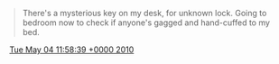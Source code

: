 > There's a mysterious key on my desk, for unknown lock\. Going to  bedroom now to check if anyone's gagged and hand\-cuffed to my bed\.

<img src="../../media/tweet.ico" width="12" /> [Tue May 04 11:58:39 +0000 2010](https://twitter.com/DromerDenker/status/13360878636)